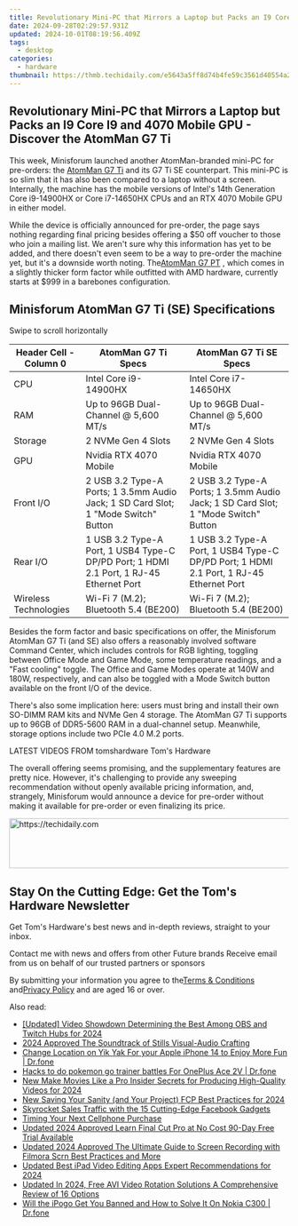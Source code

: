 ```yaml
---
title: Revolutionary Mini-PC that Mirrors a Laptop but Packs an I9 Core I9 and 4070 Mobile GPU - Discover the AtomMan G7 Ti
date: 2024-09-28T02:29:57.931Z
updated: 2024-10-01T08:19:56.409Z
tags:
  - desktop
categories:
  - hardware
thumbnail: https://thmb.techidaily.com/e5643a5ff8d74b4fe59c3561d40554a2f62dd894777e476ebe9274260c57e1be.jpg
---
```


## Revolutionary Mini-PC that Mirrors a Laptop but Packs an I9 Core I9 and 4070 Mobile GPU - Discover the AtomMan G7 Ti

This week, Minisforum launched another AtomMan-branded mini-PC for pre-orders: the [AtomMan G7 Ti](https://www.minisforum.com/page/g7ti/index.html) and its G7 Ti SE counterpart. This mini-PC is so slim that it has also been compared to a laptop without a screen. Internally, the machine has the mobile versions of Intel's 14th Generation Core i9-14900HX or Core i7-14650HX CPUs and an RTX 4070 Mobile GPU in either model.

 While the device is officially announced for pre-order, the page says nothing regarding final pricing besides offering a $50 off voucher to those who join a mailing list. We aren't sure why this information has yet to be added, and there doesn't even seem to be a way to pre-order the machine yet, but it's a downside worth noting. The[AtomMan G7 PT](https://www.tomshardware.com/desktops/mini-pcs/minisforum-atomman-g7-pt-touted-as-worlds-first-amd-advantage-mini-pc-packs-an-amd-r9-7945hx-and-rx-7600m-xt) , which comes in a slightly thicker form factor while outfitted with AMD hardware, currently starts at $999 in a barebones configuration.

## Minisforum AtomMan G7 Ti (SE) Specifications

 Swipe to scroll horizontally

| Header Cell - Column 0 | AtomMan G7 Ti Specs                                                                     | AtomMan G7 Ti SE Specs                                                                  |
| ---------------------- | --------------------------------------------------------------------------------------- | --------------------------------------------------------------------------------------- |
| CPU                    | Intel Core i9-14900HX                                                                   | Intel Core i7-14650HX                                                                   |
| RAM                    | Up to 96GB Dual-Channel @ 5,600 MT/s                                                    | Up to 96GB Dual-Channel @ 5,600 MT/s                                                    |
| Storage                | 2 NVMe Gen 4 Slots                                                                      | 2 NVMe Gen 4 Slots                                                                      |
| GPU                    | Nvidia RTX 4070 Mobile                                                                  | Nvidia RTX 4070 Mobile                                                                  |
| Front I/O              | 2 USB 3.2 Type-A Ports; 1 3.5mm Audio Jack; 1 SD Card Slot; 1 "Mode Switch" Button      | 2 USB 3.2 Type-A Ports; 1 3.5mm Audio Jack; 1 SD Card Slot; 1 "Mode Switch" Button      |
| Rear I/O               | 1 USB 3.2 Type-A Port, 1 USB4 Type-C DP/PD Port; 1 HDMI 2.1 Port, 1 RJ-45 Ethernet Port | 1 USB 3.2 Type-A Port, 1 USB4 Type-C DP/PD Port; 1 HDMI 2.1 Port, 1 RJ-45 Ethernet Port |
| Wireless Technologies  | Wi-Fi 7 (M.2); Bluetooth 5.4 (BE200)                                                    | Wi-Fi 7 (M.2); Bluetooth 5.4 (BE200)                                                    |

 Besides the form factor and basic specifications on offer, the Minisforum AtomMan G7 Ti (and SE) also offers a reasonably involved software Command Center, which includes controls for RGB lighting, toggling between Office Mode and Game Mode, some temperature readings, and a "Fast cooling" toggle. The Office and Game Modes operate at 140W and 180W, respectively, and can also be toggled with a Mode Switch button available on the front I/O of the device.

 There's also some implication here: users must bring and install their own SO-DIMM RAM kits and NVMe Gen 4 storage. The AtomMan G7 Ti supports up to 96GB of DDR5-5600 RAM in a dual-channel setup. Meanwhile, storage options include two PCIe 4.0 M.2 ports.

 LATEST VIDEOS FROM tomshardware Tom's Hardware

 The overall offering seems promising, and the supplementary features are pretty nice. However, it's challenging to provide any sweeping recommendation without openly available pricing information, and, strangely, Minisforum would announce a device for pre-order without making it available for pre-order or even finalizing its price.

<!-- affiliate ads begin -->
<a href="https://aligracehair.sjv.io/c/5597632/1918666/19272" target="_top" id="1918666">
  <img src="//a.impactradius-go.com/display-ad/19272-1918666" border="0" alt="https://techidaily.com" width="728" height="90"/>
</a>
<img height="0" width="0" src="https://aligracehair.sjv.io/i/5597632/1918666/19272" style="position:absolute;visibility:hidden;" border="0" />
<!-- affiliate ads end -->

## Stay On the Cutting Edge: Get the Tom's Hardware Newsletter

 Get Tom's Hardware's best news and in-depth reviews, straight to your inbox.

 Contact me with news and offers from other Future brands  Receive email from us on behalf of our trusted partners or sponsors

 By submitting your information you agree to the[Terms & Conditions](https://futureplc.com/terms-conditions/) and[Privacy Policy](https://futureplc.com/privacy-policy/) and are aged 16 or over.

<ins class="adsbygoogle"
     style="display:block"
     data-ad-format="autorelaxed"
     data-ad-client="ca-pub-7571918770474297"
     data-ad-slot="1223367746"></ins>

<ins class="adsbygoogle"
     style="display:block"
     data-ad-client="ca-pub-7571918770474297"
     data-ad-slot="8358498916"
     data-ad-format="auto"
     data-full-width-responsive="true"></ins>

<span class="atpl-alsoreadstyle">Also read:</span>
<div><ul>
<li><a href="https://remote-screen-capture.techidaily.com/updated-video-showdown-determining-the-best-among-obs-and-twitch-hubs-for-2024/"><u>[Updated] Video Showdown Determining the Best Among OBS and Twitch Hubs for 2024</u></a></li>
<li><a href="https://article-tips.techidaily.com/2024-approved-the-soundtrack-of-stills-visual-audio-crafting/"><u>2024 Approved The Soundtrack of Stills Visual-Audio Crafting</u></a></li>
<li><a href="https://location-social.techidaily.com/change-location-on-yik-yak-for-your-apple-iphone-14-to-enjoy-more-fun-drfone-by-drfone-virtual-ios/"><u>Change Location on Yik Yak For your Apple iPhone 14 to Enjoy More Fun | Dr.fone</u></a></li>
<li><a href="https://android-pokemon-go.techidaily.com/hacks-to-do-pokemon-go-trainer-battles-for-oneplus-ace-2v-drfone-by-drfone-virtual-android/"><u>Hacks to do pokemon go trainer battles For OnePlus Ace 2V | Dr.fone</u></a></li>
<li><a href="https://ai-video-tools.techidaily.com/new-make-movies-like-a-pro-insider-secrets-for-producing-high-quality-videos-for-2024/"><u>New Make Movies Like a Pro Insider Secrets for Producing High-Quality Videos for 2024</u></a></li>
<li><a href="https://ai-video-tools.techidaily.com/new-saving-your-sanity-and-your-project-fcp-best-practices-for-2024/"><u>New Saving Your Sanity (and Your Project) FCP Best Practices for 2024</u></a></li>
<li><a href="https://facebook-videos.techidaily.com/skyrocket-sales-traffic-with-the-15-cutting-edge-facebook-gadgets/"><u>Skyrocket Sales Traffic with the 15 Cutting-Edge Facebook Gadgets</u></a></li>
<li><a href="https://buynow-info.techidaily.com/timing-your-next-cellphone-purchase/"><u>Timing Your Next Cellphone Purchase</u></a></li>
<li><a href="https://ai-video-tools.techidaily.com/updated-2024-approved-learn-final-cut-pro-at-no-cost-90-day-free-trial-available/"><u>Updated 2024 Approved Learn Final Cut Pro at No Cost 90-Day Free Trial Available</u></a></li>
<li><a href="https://ai-video-tools.techidaily.com/updated-2024-approved-the-ultimate-guide-to-screen-recording-with-filmora-scrn-best-practices-and-more/"><u>Updated 2024 Approved The Ultimate Guide to Screen Recording with Filmora Scrn Best Practices and More</u></a></li>
<li><a href="https://ai-video-tools.techidaily.com/updated-best-ipad-video-editing-apps-expert-recommendations-for-2024/"><u>Updated Best iPad Video Editing Apps Expert Recommendations for 2024</u></a></li>
<li><a href="https://ai-video-tools.techidaily.com/updated-in-2024-free-avi-video-rotation-solutions-a-comprehensive-review-of-16-options/"><u>Updated In 2024, Free AVI Video Rotation Solutions A Comprehensive Review of 16 Options</u></a></li>
<li><a href="https://fake-location.techidaily.com/will-the-ipogo-get-you-banned-and-how-to-solve-it-on-nokia-c300-drfone-by-drfone-virtual-android/"><u>Will the iPogo Get You Banned and How to Solve It On Nokia C300 | Dr.fone</u></a></li>
</ul></div>

